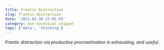 ```yaml
---
title: Frantic Distraction
slug: frantic-distraction
date: '2021-03-30 23:05:59'
category: non-technical.snippet
tags: ['meta', 'thinking']
---
```


_Frantic distraction via productive procrastination is exhausting, and useful._
